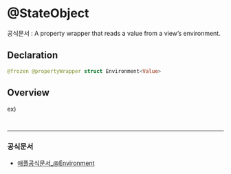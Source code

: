 # @StateObject
공식문서 :
    A property wrapper that reads a value from a view’s environment.
    
## Declaration
```swift
@frozen @propertyWrapper struct Environment<Value>
```

## Overview
ex)
```swift

```

```swift

```

***
### 공식문서
- [애플공식문서_@Environment](https://developer.apple.com/documentation/swiftui/environment)
